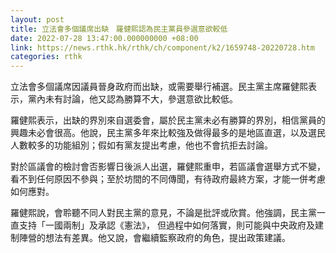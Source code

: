 ```yaml
---
layout: post
title: 立法會多個議席出缺　羅健熙認為民主黨員參選意欲較低
date: 2022-07-28 13:47:00.000000000 +08:00
link: https://news.rthk.hk/rthk/ch/component/k2/1659748-20220728.htm
categories: rthk
---
```


立法會多個議席因議員晉身政府而出缺，或需要舉行補選。民主黨主席羅健熙表示，黨內未有討論，他又認為勝算不大，參選意欲比較低。

羅健熙表示，出缺的界別來自選委會，屬於民主黨未必有勝算的界別，相信黨員的興趣未必會很高。他說，民主黨多年來比較強及做得最多的是地區直選，以及選民人數較多的功能組別；假如有黨友提出考慮，他也不會抗拒去討論。

對於區議會的檢討會否影響日後派人出選，羅健熙重申，若區議會選舉方式不變，看不到任何原因不參與；至於坊間的不同傳聞，有待政府最終方案，才能一併考慮如何應對。

羅健熙說，會聆聽不同人對民主黨的意見，不論是批評或欣賞。他強調，民主黨一直支持「一國兩制」及承認《憲法》， 但過程中如何落實，則可能與中央政府及建制陣營的想法有差異。他又說，會繼續監察政府的角色，提出政策建議。
